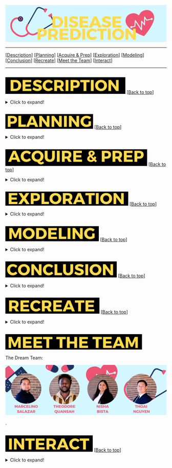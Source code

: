 <a name="top"></a>
![name of photo](https://github.com/disease-outbreak/disease-outbreak/blob/main/Marcelino/Screenshot%202023-11-06%20at%209.10.45%20AM.png?raw=true)

***
[[Description](#project_description)]
[[Planning](#planning)]
[[Acquire & Prep](#acquire_and_prep)]
[[Exploration](#explore)]
[[Modeling](#model)]
[[Conclusion](#conclusion)]
[[Recreate](#recreate)]
[[Meet the Team](#team)]
[[Interact](#interact)]
___


## <a name="project_description"></a>
![desc](https://github.com/disease-outbreak/disease-outbreak/blob/main/Marcelino/Screenshot%202023-11-06%20at%209.47.31%20AM.png?raw=true)
[[Back to top](#top)]

<details>
  <summary>Click to expand!</summary>

### Description
    
Diagnosis of diseases often requires expertise and thorough medical examination. However, for common ailments or as a preliminary diagnostic tool, we aim to utilize symptom data to predict potential diseases. This tool can assist healthcare professionals as a reference, guide patients in understanding their conditions, or even help in telemedicine where immediate physical diagnosis isn't feasible.

### Goals
    
The primary goal of this project is to develop a predictive model that can predict a disease with high accuracy. By analyzing data acquired from the World Health Orginization related to disease symptoms in the U.S., we aim to create a reliable and user-friendly tool for individuals and public health organizations.
    
### Data Source
    
- Data was gathered from "The World Health Organization" and Columbia University website
- Other data from the following website to create a dashboard of mortality rates.

### Data Dictionary
|  Column  | Definition                                              | Data Type       |    
|----------|---------------------------------------------------------|-----------------|
| Disease  | Different type of diseases patients have in our dataset | Target variable |
| Symptoms | Different type of symptoms patients have in our dataset | object          |

***
</details>

## <a name="planning"></a> 
![plan](https://github.com/disease-outbreak/disease-outbreak/blob/main/Marcelino/Screenshot%202023-11-06%20at%2011.14.17%20AM.png?raw=true)
[[Back to top](#top)]

<details>
  <summary>Click to expand!</summary>

### Project Outline:
    
- Initial Questions:
    - How do we plan to accomplish this project based off the goal?
    - How will it be used?
    - Where and how we will acquire data?
    - What specific features to move forward with?
    - What model will we use?   
  
- Acquisiton: 
    - Read data into python
    - Summarize data
    
- Prepare and clean: 
    - Potentially Drop features
    - Handle null values
    - Adjust data types
    - Rename columns
  
- Exploratory analysis:
    - Ask questions about our data
    - Make a hypothesis
    - Create visuals
    - Run statistical test
    
- Modeling:
    - Create multiple models
    - Choose the best model
    - Run a test
    - Conclude results
    - Make recommendations

### Target variable
- 'Disease'

***
</details>

## <a name="acquire_and_prep"></a> 
![acquire_prep](https://github.com/disease-outbreak/disease-outbreak/blob/main/Marcelino/Screenshot%202023-11-06%20at%209.52.48%20AM.png?raw=true)
[[Back to top](#top)]

<details>
  <summary>Click to expand!</summary>

### Acquire Data:
- Data was gathered from The World Health Organization and Columbia University website
- Other data from the following website to create a dashboard of mortality rates.
    
The dataset comprises various diseases and their associated symptoms. Each disease can have multiple symptoms, and each symptom can be associated with multiple diseases
    
- Dataset Structure
    - Disease and symptoms(1):
        - Source: W.H.O.
        - Rows: 4920
        - Columns: 18
    - Symptoms and Severity:
        - Source: W.H.O.
        - Rows: 133
        - Columns:2
    - Disease and symptoms(2):
        - Source: Columbia.edu
        - Rows: 1866
        - Columns: 3
    
### Prepare Data
- Cleaned and preprocessed disease_df; result stored in processed_df.
- Transformed symptom data in processed_df to one-hot encoding; result in encoded_df.
- Aggregated preprocessed data and encoded symptoms into aggregated_df.
- Identified and resolved missing symptoms between aggregated_df and severity_df.
- Standardized and corrected column names in aggregated_df to align with severity_df.
- Removed UMLS codes and preprocessed scraped_df for analysis readiness.
- Eliminated duplicate columns in scraped_df to maintain data integrity.
- Converted numerical string columns to numeric types in scraped_df, except 'Disease'.
- Reshaped scraped_df into pivot format for enhanced analysis capability.
- Merged scraped_df with disease_df and conducted further preprocessing.
- Compared symptom presence between scraped_df and severity_df to spot discrepancies.
- Aligned scraped_df column names with severity_df, addressing missing data.
- Split combined dataset into stratified train, validation, and test sets; sizes outputted.

### Split data:
- Training set (60%)
- Validation set (20%)
- Test set (20%)
***

</details>

## <a name="explore"></a> 
![dict](https://github.com/disease-outbreak/disease-outbreak/blob/main/Marcelino/Screenshot%202023-11-06%20at%209.58.00%20AM.png?raw=true)
[[Back to top](#top)]

<details>
  <summary>Click to expand!</summary>

### Statistical Analysis of Symptoms and Conditions:

- A strong statistical relationship exists between "yellowing of the eyes" and conditions such as Hepatitis (P less than 0.05), underscored by the frequent occurrence of this symptom alongside "yellowish skin" in the tri-gram frequency analysis.
"High fever" paired with "cough" in the tri-gram frequency chart indicates a significant correlation with respiratory conditions, highlighting the need for further clinical investigation when these symptoms are present together.

### Clinical Insights from Statistical Findings:
- The presence of "yellowing of the eyes" and "yellowish skin" should prompt clinical consideration for liver-related conditions, including Hepatitis and bile duct disorders.
The pairing of "high fever" with symptoms like "cough" and "headache" in the tri-gram analysis suggests a potential link to infectious diseases or inflammatory conditions that warrant a thorough clinical evaluation.

### Symptom Frequency Analysis:
- The symptom "fatigue" tops the frequency chart, suggesting it is a ubiquitous symptom across a multitude of conditions.
Other symptoms like "headache" and "nausea" are also prominent, indicating common issues affecting the nervous and digestive systems, respectively.
The frequency of "abdominal pain" and "vomiting" underscores their importance as symptoms in the dataset, pointing to a range of potential gastrointestinal or systemic disorders.

### N-Gram Analysis Insights:
- The bi-gram "loss of appetite" is highly frequent, indicating that this symptom is often reported and may be significant in the diagnostic process of various conditions.
The tri-gram "loss of appetite" shows how symptom combinations can provide more specific indications of health issues, possibly related to digestive health or metabolic disorders.

***   
</details>    

## <a name="model"></a> 
![model](https://github.com/disease-outbreak/disease-outbreak/blob/main/Marcelino/Screenshot%202023-11-06%20at%2010.27.47%20AM.png?raw=true)
[[Back to top](#top)]
<details>
  <summary>Click to expand!</summary>

The purpose of this modeling was to predict diseases based on the given symptoms. We evaluated several models, including Random Forest, Logistic Regression, and KNN, against a baseline model. Here's a summary of the results:

### Baseline Model:
- Accuracy: 0.0208
This low accuracy is expected since the baseline model predicts diseases based on the most frequent class without any true learning.

### Random Forest:
- Training Accuracy: 1.0000
- Validation Accuracy: 0.9583
- Test Accuracy: 0.8958
The Random Forest model performed remarkably well on the training dataset, achieving perfect accuracy. This indicates that it could potentially overfit to the training data. However, its high validation accuracy demonstrates that it generalizes fairly well to unseen data. The test accuracy further validates its robustness.

### Logistic Regression:
- Training Accuracy: 1.0000
- Validation Accuracy: 0.9583
Similar to the Random Forest model, the Logistic Regression model also showed perfect accuracy on the training data and impressive performance on the validation set. This suggests that the model might have identified clear linear boundaries among the features.

### KNN:
- Training Accuracy: 0.8472
- Validation Accuracy: 0.3542
The KNN model demonstrated satisfactory performance on the training data but showed a significant drop in accuracy on the validation set. This could imply that KNN isn't the best model for this type of data or the chosen hyperparameters are not optimal

***

</details>  

## <a name="conclusion"></a> 
![conclusion](https://github.com/disease-outbreak/disease-outbreak/blob/main/Marcelino/Screenshot%202023-11-06%20at%2010.00.09%20AM.png?raw=true)
[[Back to top](#top)]
<details>
  <summary>Click to expand!</summary>

The Disease Symptoms Prediction Model project aimed to leverage symptom data to predict potential diseases, assisting healthcare professionals and patients in preliminary diagnostics. This objective was approached through the development of machine learning models, utilizing a dataset encompassing a variety of diseases and their associated symptoms.

### Achievement of Goals:
- We successfully developed a machine learning model, with the Random Forest classifier emerging as the most accurate, significantly outperforming the baseline model.
The relationship between symptoms and diseases was elucidated through statistical analysis, confirming that certain symptoms such as abdominal pain and vomiting are strong indicators of specific conditions like Alcoholic Hepatitis and Chronic Cholestasis, respectively.
- A baseline model was established, providing a reference point for evaluating the effectiveness of more sophisticated predictive models.

### Key Findings:
- Statistical significance was identified between certain symptoms and diseases, validating the model's capability to capture these relationships.
- Symptom frequency analysis and N-gram visualizations provided deeper insights into common and distinctive symptom patterns.
The Random Forest model, with a test accuracy of 89.58%, was identified as the most promising predictive model in our trials.

### Recommendations:
- Due to its high validation and test accuracies, the Random Forest model is recommended for initial deployment in a controlled environment to gauge real-world efficacy.
- Collaboration with medical professionals is advised to interpret the model's predictions and to incorporate their feedback for refinement.

### Next Steps:
- Integration into User-Friendly Platforms: The next phase involves creating a user interface for the model, making it accessible to end-users who can report symptoms and receive disease predictions.
- Dataset Expansion: To improve the model's comprehensiveness and accuracy, we plan to include a broader range of diseases, especially rare conditions, to enhance predictive capabilities.
- Continuous Model Improvement: We aim to continuously refine the model by incorporating medical professional feedback and adjusting it according to the latest medical research and data.

### "If I Had More Time, I Would...":
- Explore Advanced Models: Experiment with deep learning and ensemble methods to potentially uncover complex patterns in symptom-disease relationships that simpler models might miss.
- Conduct a Thorough Hyperparameter Tuning: Allocate more time to fine-tune the models, especially KNN, to ensure that we are not overlooking a potentially suitable model due to suboptimal parameters.
- Implement a Feedback Loop: Develop a system to collect user and professional feedback on the model’s predictions to facilitate ongoing learning and improvement.
- Focus on Interpretability: Devote efforts to make the model's decision process more transparent, aiding healthcare professionals in understanding the rationale behind predictions, which is crucial for medical applications.

***
</details>  


## <a name="recreate"></a> 
![recreate](https://github.com/disease-outbreak/disease-outbreak/blob/main/Marcelino/Screenshot%202023-11-06%20at%2010.53.45%20AM.png?raw=true)
[[Back to top](#top)]

<details>
  <summary>Click to expand!</summary>

### 1. Getting started
- Start by cloning the github repository on the terminal, type: 
git clone git@github.com:disease-outbreak/disease-outbreak.git

- Install Conda, Python, VS Code or Jupyter Notebook
</details>
    
## <a name="team"></a>
![meet](https://github.com/disease-outbreak/disease-outbreak/blob/main/Marcelino/Screenshot%202023-11-06%20at%2010.52.03%20AM.png?raw=true)

The Dream Team:

![team](https://github.com/disease-outbreak/disease-outbreak/blob/main/Marcelino/Screenshot%202023-11-06%20at%201.29.42%20PM.png?raw=true)


>>>>>>>>>>>>>>>
.

</details>  


## <a name="interact"></a> 
![interact](https://github.com/disease-outbreak/disease-outbreak/blob/main/Marcelino/Screenshot%202023-11-09%20at%202.35.07%20PM.png?raw=true)
[[Back to top](#top)]

<details>
  <summary>Click to expand!</summary>


Interact with our model and data!
    
### Streamlit Application
- [Streamlit Application](https://hitzuman-disease-outbreak2-codeupcapstonestreamlit-sqfsjj.streamlit.app)

### Tableau Dashboard
- [Tableau Dashboard](https://public.tableau.com/app/profile/nisha.bista/viz/DiseaseMortality/Dashboard12?publish=yes)
